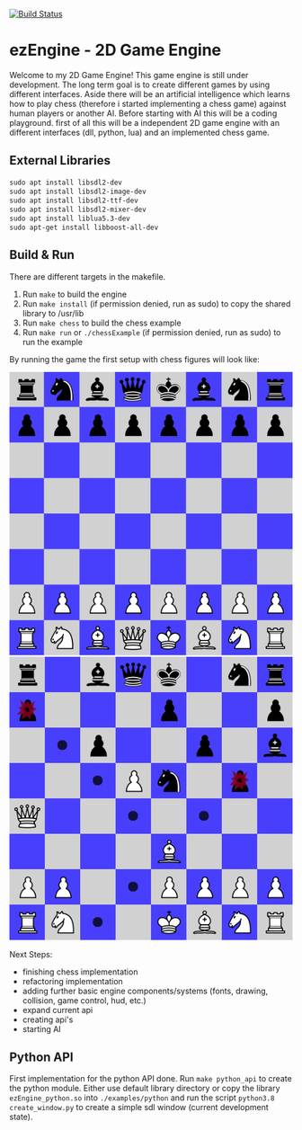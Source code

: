 [![Build Status](https://dev.azure.com/thomassedlmair/ezEngine/_apis/build/status/ThoSe1990.ezEngine?branchName=master)](https://dev.azure.com/thomassedlmair/ezEngine/_build/latest?definitionId=6&branchName=master)

# ezEngine - 2D Game Engine
  
Welcome to my 2D Game Engine! This game engine is still under development. The long term goal is to create different games by using different interfaces. Aside there will be an artificial intelligence which learns how to play chess (therefore i started implementing a chess game) against human players or another AI. Before starting with AI this will be a coding playground. first of all this will be a independent 2D game engine with an different interfaces (dll, python, lua) and an implemented chess game.
  


## External Libraries

````
sudo apt install libsdl2-dev
sudo apt install libsdl2-image-dev
sudo apt install libsdl2-ttf-dev
sudo apt install libsdl2-mixer-dev
sudo apt install liblua5.3-dev
sudo apt-get install libboost-all-dev
````


## Build & Run
There are different targets in the makefile. 
1. Run `make` to build the engine
2. Run `make install` (if permission denied, run as sudo) to copy the shared library to /usr/lib
3. Run `make chess` to build the chess example
4. Run `make run` or `./chessExample` (if permission denied, run as sudo) to run the example

By running the game the first setup with chess figures will look like: 

![first setup](./screenshots/default_setup.PNG)
![game running](./screenshots/chessgame.PNG)
  

Next Steps:
- finishing chess implementation 
- refactoring implementation
- adding further basic engine components/systems (fonts, drawing, collision, game control, hud, etc.)
- expand current api
- creating api's
- starting AI

## Python API

First implementation for the python API done. Run `make python_api` to create the python module. Either use default library directory or copy the library `ezEngine_python.so` into `./examples/python` and run the script `python3.8 create_window.py`  to create a simple sdl window (current development state).